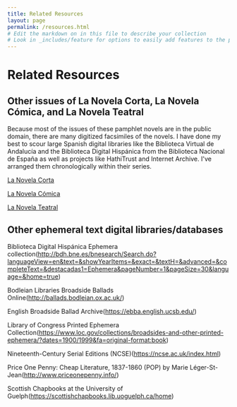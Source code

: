 ```yaml
---
title: Related Resources
layout: page
permalink: /resources.html
# Edit the markdown on in this file to describe your collection
# Look in _includes/feature for options to easily add features to the page
---
```

# Related Resources
## Other issues of La Novela Corta, La Novela Cómica, and La Novela Teatral

Because most of the issues of these pamphlet novels are in the public domain, there are many digitized facsimiles of the novels. I have done my best to scour large Spanish digital libraries like the Biblioteca Virtual de Andalucía and the Biblioteca Digital Hispánica from the Biblioteca Nacional de España as well as projects like HathiTrust and Internet Archive. I've arranged them chronologically within their series.

[La Novela Corta](https://aewingate.github.io/cb_demo/corta.html#other-issues-of-la-novela-corta)

[La Novela Cómica](https://aewingate.github.io/cb_demo/corta.html#other-issues-of-la-novela-comica)

[La Novela Teatral](https://aewingate.github.io/cb_demo/corta.html#other-issues-of-la-novela-teatral)

## Other ephemeral text digital libraries/databases

Biblioteca Digital Hispánica Ephemera collection(http://bdh.bne.es/bnesearch/Search.do?languageView=en&text=&showYearItems=&exact=&textH=&advanced=&completeText=&destacadas1=Ephemera&pageNumber=1&pageSize=30&language=&home=true)

Bodleian Libraries Broadside Ballads Online(http://ballads.bodleian.ox.ac.uk/)

English Broadside Ballad Archive(https://ebba.english.ucsb.edu/)

Library of Congress Printed Ephemera Collection(https://www.loc.gov/collections/broadsides-and-other-printed-ephemera/?dates=1900/1999&fa=original-format:book)

Nineteenth-Century Serial Editions (NCSE)(https://ncse.ac.uk/index.html)

Price One Penny: Cheap Literature, 1837-1860 (POP) by Marie Léger-St-Jean(http://www.priceonepenny.info/)

Scottish Chapbooks at the University of Guelph(https://scottishchapbooks.lib.uoguelph.ca/home)